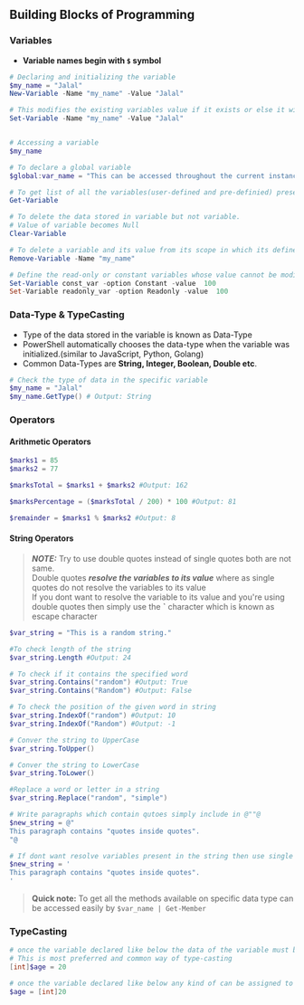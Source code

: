 ## Building Blocks of Programming
### Variables
* __Variable names begin with `$` symbol__

```powershell
# Declaring and initializing the variable
$my_name = "Jalal"
New-Variable -Name "my_name" -Value "Jalal"

# This modifies the existing variables value if it exists or else it will create the new variable
Set-Variable -Name "my_name" -Value "Jalal"


# Accessing a variable
$my_name

# To declare a global variable
$global:var_name = "This can be accessed throughout the current instance of shell"

# To get list of all the variables(user-defined and pre-definied) present in the current instance of shell
Get-Variable

# To delete the data stored in variable but not variable.
# Value of variable becomes Null
Clear-Variable

# To delete a variable and its value from its scope in which its defined(user-defined)
Remove-Variable -Name "my_name"

# Define the read-only or constant variables whose value cannot be modified once its defined
Set-Variable const_var -option Constant -value  100
Set-Variable readonly_var -option Readonly -value  100
```

### Data-Type &amp; TypeCasting
* Type of the data stored in the variable is known as Data-Type
* PowerShell automatically chooses the data-type when the variable was initialized.(similar to JavaScript, Python, Golang)
* Common Data-Types are __String, Integer, Boolean, Double etc__.
```powershell
# Check the type of data in the specific variable
$my_name = "Jalal"
$my_name.GetType() # Output: String
```
### Operators
#### Arithmetic Operators
```powershell
$marks1 = 85
$marks2 = 77

$marksTotal = $marks1 + $marks2 #Output: 162

$marksPercentage = ($marksTotal / 200) * 100 #Output: 81

$remainder = $marks1 % $marks2 #Output: 8
```

#### String Operators
> __*NOTE:*__ Try to use double quotes instead of single quotes both are not same.<br/>
> Double quotes __*resolve the variables to its value*__ where as single quotes do not resolve the variables to its value<br/>
> If you dont want to resolve the variable to its value and you're using double quotes then simply use the __`__ character which is known as escape character

```powershell
$var_string = "This is a random string."

#To check length of the string
$var_string.Length #Output: 24

# To check if it contains the specified word
$var_string.Contains("random") #Output: True
$var_string.Contains("Random") #Output: False

# To check the position of the given word in string
$var_string.IndexOf("random") #Output: 10
$var_string.IndexOf("Random") #Output: -1

# Conver the string to UpperCase
$var_string.ToUpper()

# Conver the string to LowerCase
$var_string.ToLower()

#Replace a word or letter in a string
$var_string.Replace("random", "simple")

# Write paragraphs which contain qutoes simply include in @""@
$new_string = @"
This paragraph contains "quotes inside quotes".
"@

# If dont want resolve variables present in the string then use single quotes
$new_string = '
This paragraph contains "quotes inside quotes".
'
``` 
> __Quick note:__ To get all the methods available on specific data type can be accessed easily by ``` $var_name | Get-Member ```

### TypeCasting

```powershell
# once the variable declared like below the data of the variable must be of type declared before the variable name
# This is most preferred and common way of type-casting
[int]$age = 20

# once the variable declared like below any kind of can be assigned to the variable
$age = [int]20

```
